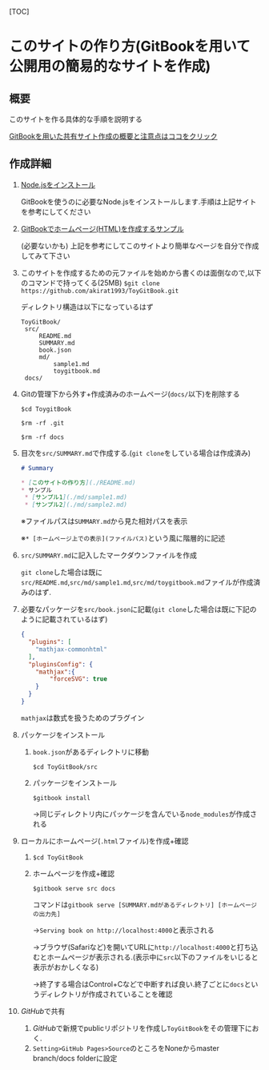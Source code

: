 [TOC]

# このサイトの作り方(GitBookを用いて公開用の簡易的なサイトを作成)

## 概要

このサイトを作る具体的な手順を説明する

[GitBookを用いた共有サイト作成の概要と注意点はココをクリック](./md/toygitbook.md)



## 作成詳細

1. [Node.jsをインストール](https://qiita.com/kyosuke5_20/items/c5f68fc9d89b84c0df09)

   GitBookを使うのに必要なNode.jsをインストールします.手順は上記サイトを参考にしてください

2. [GitBookでホームページ(HTML)を作成するサンプル](https://tatsuyashi.hatenablog.com/entry/2018/08/01/023325)

   (必要ないかも) 上記を参考にしてこのサイトより簡単なページを自分で作成してみて下さい

3. このサイトを作成するための元ファイルを始めから書くのは面倒なので,以下のコマンドで持ってくる(25MB)
   `$git clone https://github.com/akirat1993/ToyGitBook.git`

   ディレクトリ構造は以下になっているはず

   ```
   ToyGitBook/
   	src/
   		README.md
   		SUMMARY.md
   		book.json
   		md/
   			sample1.md
   			toygitbook.md
   	docs/
   ```

4. Gitの管理下から外す+作成済みのホームページ(`docs/`以下)を削除する

   `$cd ToygitBook`

   `$rm -rf .git`

   `$rm -rf docs`

5. 目次を`src/SUMMARY.md`で作成する.(`git clone`をしている場合は作成済み)

   ```markdown
   # Summary
   
   * [このサイトの作り方](./README.md)
   * サンプル
   	* [サンプル1](./md/sample1.md)
   	* [サンプル2](./md/sample2.md)
   ```

   ※ファイルパスは`SUMMARY.md`から見た相対パスを表示

   ※`* [ホームページ上での表示](ファイルパス)`という風に階層的に記述

6. `src/SUMMARY.md`に記入したマークダウンファイルを作成

   `git clone`した場合は既に`src/README.md`,`src/md/sample1.md`,`src/md/toygitbook.md`ファイルが作成済みのはず.

7. 必要なパッケージを`src/book.json`に記載(`git clone`した場合は既に下記のように記載されているはず)

   ```json
   {
     "plugins": [
       "mathjax-commonhtml"
     ],
     "pluginsConfig": {
       "mathjax":{
           "forceSVG": true
       }
     }
   }
   ```

   `mathjax`は数式を扱うためのプラグイン

8. パッケージをインストール

   1. `book.json`があるディレクトリに移動

        `$cd ToyGitBook/src`

   2. パッケージをインストール

      `$gitbook install`

      →同じディレクトリ内にパッケージを含んでいる`node_modules`が作成される

9. ローカルにホームページ(`.html`ファイル)を作成+確認

   1. `$cd ToyGitBook`

   2. ホームページを作成+確認

      `$gitbook serve src docs`

      コマンドは`gitbook serve [SUMMARY.mdがあるディレクトリ] [ホームページの出力先]`

      →`Serving book on http://localhost:4000`と表示される

      →ブラウザ(Safariなど)を開いてURLに`http://localhost:4000`と打ち込むとホームページが表示される.(表示中に`src`以下のファイルをいじると表示がおかしくなる)

      →終了する場合はControl+Cなどで中断すれば良い.終了ごとに`docs`というディレクトリが作成されていることを確認

10. *GitHub*で共有

    1. *GitHub*で新規でpublicリポジトリを作成し`ToyGitBook`をその管理下におく.
    2. `Setting>GitHub Pages>Source`のところをNoneからmaster branch/docs folderに設定